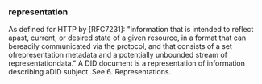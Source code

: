 ### representation

As defined for HTTP by [RFC7231]: "information that is intended to reflect apast, current, or desired state of a given resource, in a format that can bereadily communicated via the protocol, and that consists of a set ofrepresentation metadata and a potentially unbounded stream of representationdata." A DID document is a representation of information describing aDID subject. See 6. Representations.